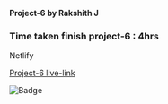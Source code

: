 **Project-6 by Rakshith J**

### Time taken finish project-6 : 4hrs

Netlify

[Project-6 live-link](https://live-class-project-6-rj.netlify.app/)

![Badge](https://img.shields.io/badge/Project--6-Live-brightgreen)
